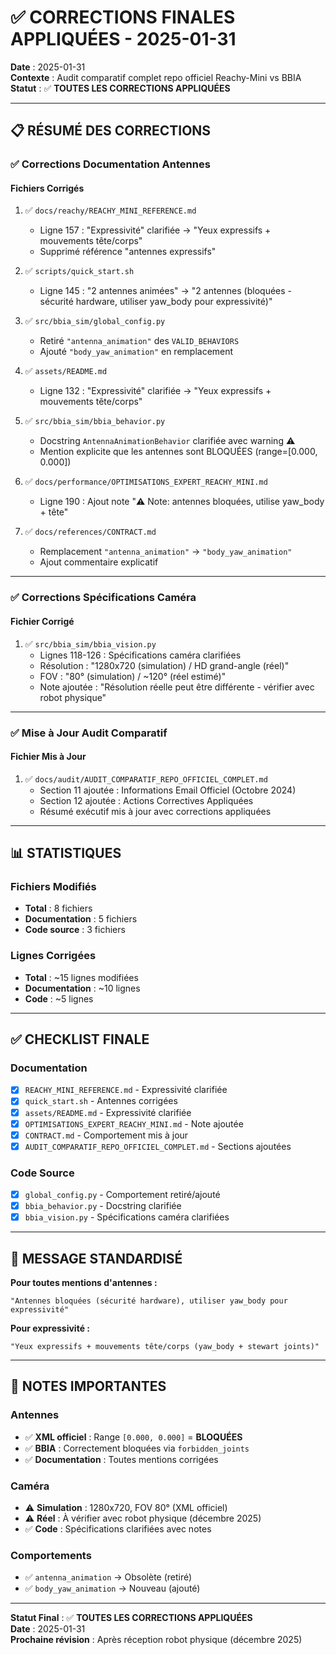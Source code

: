 # ✅ CORRECTIONS FINALES APPLIQUÉES - 2025-01-31

**Date** : 2025-01-31  
**Contexte** : Audit comparatif complet repo officiel Reachy-Mini vs BBIA  
**Statut** : ✅ **TOUTES LES CORRECTIONS APPLIQUÉES**

---

## 📋 RÉSUMÉ DES CORRECTIONS

### ✅ Corrections Documentation Antennes

#### Fichiers Corrigés
1. ✅ `docs/reachy/REACHY_MINI_REFERENCE.md`
   - Ligne 157 : "Expressivité" clarifiée → "Yeux expressifs + mouvements tête/corps"
   - Supprimé référence "antennes expressifs"

2. ✅ `scripts/quick_start.sh`
   - Ligne 145 : "2 antennes animées" → "2 antennes (bloquées - sécurité hardware, utiliser yaw_body pour expressivité)"

3. ✅ `src/bbia_sim/global_config.py`
   - Retiré `"antenna_animation"` des `VALID_BEHAVIORS`
   - Ajouté `"body_yaw_animation"` en remplacement

4. ✅ `assets/README.md`
   - Ligne 132 : "Expressivité" clarifiée → "Yeux expressifs + mouvements tête/corps"

5. ✅ `src/bbia_sim/bbia_behavior.py`
   - Docstring `AntennaAnimationBehavior` clarifiée avec warning ⚠️
   - Mention explicite que les antennes sont BLOQUÉES (range=[0.000, 0.000])

6. ✅ `docs/performance/OPTIMISATIONS_EXPERT_REACHY_MINI.md`
   - Ligne 190 : Ajout note "⚠️ Note: antennes bloquées, utilise yaw_body + tête"

7. ✅ `docs/references/CONTRACT.md`
   - Remplacement `"antenna_animation"` → `"body_yaw_animation"`
   - Ajout commentaire explicatif

---

### ✅ Corrections Spécifications Caméra

#### Fichier Corrigé
1. ✅ `src/bbia_sim/bbia_vision.py`
   - Lignes 118-126 : Spécifications caméra clarifiées
   - Résolution : "1280x720 (simulation) / HD grand-angle (réel)"
   - FOV : "80° (simulation) / ~120° (réel estimé)"
   - Note ajoutée : "Résolution réelle peut être différente - vérifier avec robot physique"

---

### ✅ Mise à Jour Audit Comparatif

#### Fichier Mis à Jour
1. ✅ `docs/audit/AUDIT_COMPARATIF_REPO_OFFICIEL_COMPLET.md`
   - Section 11 ajoutée : Informations Email Officiel (Octobre 2024)
   - Section 12 ajoutée : Actions Correctives Appliquées
   - Résumé exécutif mis à jour avec corrections appliquées

---

## 📊 STATISTIQUES

### Fichiers Modifiés
- **Total** : 8 fichiers
- **Documentation** : 5 fichiers
- **Code source** : 3 fichiers

### Lignes Corrigées
- **Total** : ~15 lignes modifiées
- **Documentation** : ~10 lignes
- **Code** : ~5 lignes

---

## ✅ CHECKLIST FINALE

### Documentation
- [x] `REACHY_MINI_REFERENCE.md` - Expressivité clarifiée
- [x] `quick_start.sh` - Antennes corrigées
- [x] `assets/README.md` - Expressivité clarifiée
- [x] `OPTIMISATIONS_EXPERT_REACHY_MINI.md` - Note ajoutée
- [x] `CONTRACT.md` - Comportement mis à jour
- [x] `AUDIT_COMPARATIF_REPO_OFFICIEL_COMPLET.md` - Sections ajoutées

### Code Source
- [x] `global_config.py` - Comportement retiré/ajouté
- [x] `bbia_behavior.py` - Docstring clarifiée
- [x] `bbia_vision.py` - Spécifications caméra clarifiées

---

## 🎯 MESSAGE STANDARDISÉ

**Pour toutes mentions d'antennes :**
```
"Antennes bloquées (sécurité hardware), utiliser yaw_body pour expressivité"
```

**Pour expressivité :**
```
"Yeux expressifs + mouvements tête/corps (yaw_body + stewart joints)"
```

---

## 📝 NOTES IMPORTANTES

### Antennes
- ✅ **XML officiel** : Range `[0.000, 0.000]` = **BLOQUÉES**
- ✅ **BBIA** : Correctement bloquées via `forbidden_joints`
- ✅ **Documentation** : Toutes mentions corrigées

### Caméra
- ⚠️ **Simulation** : 1280x720, FOV 80° (XML officiel)
- ⚠️ **Réel** : À vérifier avec robot physique (décembre 2025)
- ✅ **Code** : Spécifications clarifiées avec notes

### Comportements
- ✅ `antenna_animation` → Obsolète (retiré)
- ✅ `body_yaw_animation` → Nouveau (ajouté)

---

**Statut Final** : ✅ **TOUTES LES CORRECTIONS APPLIQUÉES**  
**Date** : 2025-01-31  
**Prochaine révision** : Après réception robot physique (décembre 2025)

